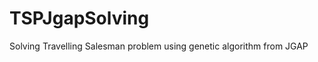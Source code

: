TSPJgapSolving
==============

Solving Travelling Salesman problem using genetic algorithm from JGAP